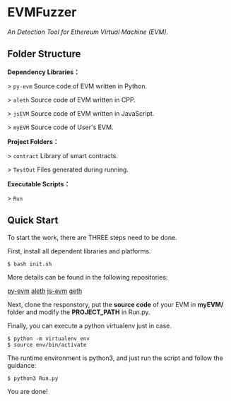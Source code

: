 EVMFuzzer
======

*An Detection Tool for Ethereum Virtual Machine (EVM).*

## Folder Structure

**Dependency Libraries：**

\> `py-evm`  Source code of EVM written in Python.

\> `aleth`  Source code of EVM written in CPP.

\> `jsEVM`  Source code of EVM written in JavaScript.

\> `myEVM`  Source code of User's EVM.

**Project Folders：**

\> `contract`  Library of smart contracts.

\> `TestOut`  Files generated during running.

**Executable Scripts：**

\> `Run` 


## Quick Start

To start the work, there are THREE steps need to be done.

First, install all dependent libraries and platforms.
```
$ bash init.sh
```
More details can be found in the following repositories:

[py-evm](https://github.com/pipermerriam/py-evm)   [aleth](https://github.com/ethereum/aleth)   [js-evm](https://github.com/ethereumjs/ethereumjs-vm)   [geth](https://github.com/ethereum/go-ethereum)

Next, clone the responstory, put the **source code** of your EVM in **myEVM/** folder and modify the **PROJECT_PATH** in Run.py.

Finally, you can execute a python virtualenv just in case.

```
$ python -m virtualenv env
$ source env/bin/activate
```

The runtime environment is python3, and just run the script and follow the guidance:

```
$ python3 Run.py
```

You are done! 
